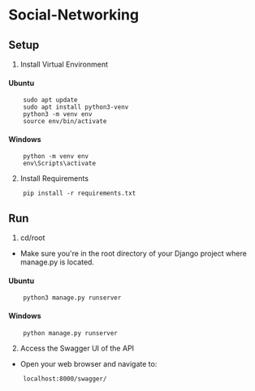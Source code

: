 # Social-Networking

## Setup

1. Install Virtual Environment
#### Ubuntu
```
    sudo apt update
    sudo apt install python3-venv
    python3 -m venv env
    source env/bin/activate
```
#### Windows
```
    python -m venv env
    env\Scripts\activate
```
2. Install Requirements
```
    pip install -r requirements.txt
```
## Run

1. cd/root
- Make sure you're in the root directory of your Django 
project where manage.py is located.

#### Ubuntu
```
    python3 manage.py runserver
```
#### Windows
```
    python manage.py runserver
```
2. Access the Swagger UI of the API
- Open your web browser and navigate to:
```
    localhost:8000/swagger/
```
